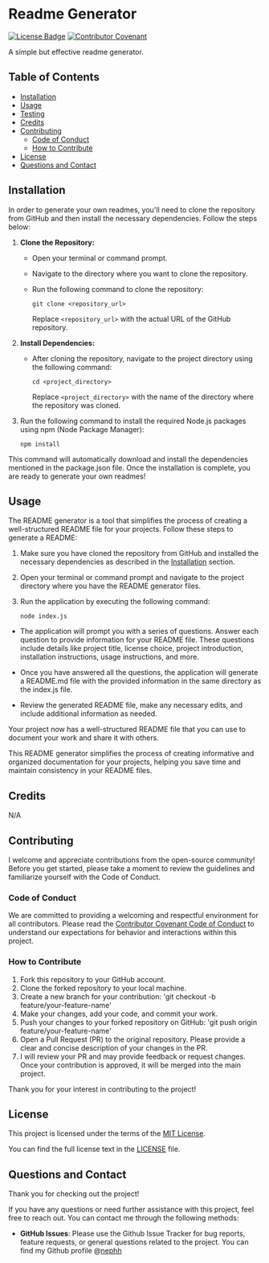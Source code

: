 # Readme Generator

[![License Badge](https://img.shields.io/badge/License-MIT-blue.svg)](https://opensource.org/licenses/MIT)
[![Contributor Covenant](https://img.shields.io/badge/Contributor%20Covenant-2.1-4baaaa.svg)](code_of_conduct.md)

A simple but effective readme generator.

## Table of Contents

- [Installation](#installation)
- [Usage](#usage) 
- [Testing](#testing)
- [Credits](#credits) 
- [Contributing](#contributing)
  - [Code of Conduct](#code-of-conduct)
  - [How to Contribute](#how-to-contribute) 
- [License](#license)
- [Questions and Contact](#questions-and-contact)

## Installation

In order to generate your own readmes, you'll need to clone the repository from GitHub and then install the necessary dependencies. Follow the steps below:

1. **Clone the Repository:**

   - Open your terminal or command prompt.
   - Navigate to the directory where you want to clone the repository.
   - Run the following command to clone the repository:

     ```
     git clone <repository_url>
     ```

     Replace `<repository_url>` with the actual URL of the GitHub repository.

2. **Install Dependencies:**

   - After cloning the repository, navigate to the project directory using the following command:

     ```
     cd <project_directory>
     ```

     Replace `<project_directory>` with the name of the directory where the repository was cloned.

3. Run the following command to install the required Node.js packages using npm (Node Package Manager):

   ```
   npm install
   ```

This command will automatically download and install the dependencies mentioned in the package.json file. Once the installation is complete, you are ready to generate your own readmes!


## Usage

The README generator is a tool that simplifies the process of creating a well-structured README file for your projects. Follow these steps to generate a README:

1. Make sure you have cloned the repository from GitHub and installed the necessary dependencies as described in the [Installation](#installation) section.

2. Open your terminal or command prompt and navigate to the project directory where you have the README generator files.

3. Run the application by executing the following command:

   ```
   node index.js
   ```
- The application will prompt you with a series of questions. Answer each question to provide information for your README file. These questions include details like project title, license choice, project introduction, installation instructions, usage instructions, and more.

- Once you have answered all the questions, the application will generate a README.md file with the provided information in the same directory as the index.js file.

- Review the generated README file, make any necessary edits, and include additional information as needed.

Your project now has a well-structured README file that you can use to document your work and share it with others.

This README generator simplifies the process of creating informative and organized documentation for your projects, helping you save time and maintain consistency in your README files.

## Credits

N/A

## Contributing

I welcome and appreciate contributions from the open-source community! Before you get started, please take a moment to review the guidelines and familiarize yourself with the Code of Conduct.

### Code of Conduct

We are committed to providing a welcoming and respectful environment for all contributors. Please read the [Contributor Covenant Code of Conduct](https://www.contributor-covenant.org/version/2/1/code_of_conduct/) to understand our expectations for behavior and interactions within this project.

### How to Contribute

1. Fork this repository to your GitHub account.
2. Clone the forked repository to your local machine.
3. Create a new branch for your contribution: 'git checkout -b feature/your-feature-name'
4. Make your changes, add your code, and commit your work.
5. Push your changes to your forked repository on GitHub: 'git push origin feature/your-feature-name'
6. Open a Pull Request (PR) to the original repository. Please provide a clear and concise description of your changes in the PR.
7. I will review your PR and may provide feedback or request changes. Once your contribution is approved, it will be merged into the main project.

Thank you for your interest in contributing to the project!

  

## License

This project is licensed under the terms of the [MIT License](https://opensource.org/licenses/MIT).
    
You can find the full license text in the [LICENSE](LICENSE) file.

## Questions and Contact

Thank you for checking out the project!

If you have any questions or need further assistance with this project, feel free to reach out. You can contact me through the following methods:
    
- **GitHub Issues**: Please use the Github Issue Tracker for bug reports, feature requests, or general questions related to the project. You can find my Github profile @[nephh](https://github.com/nephh)
    
